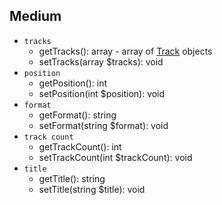 ## Medium

- `tracks`
    - getTracks(): array - array of [Track](Track.md) objects
    - setTracks(array $tracks): void
- `position`
    - getPosition(): int 
    - setPosition(int $position): void
- `format`
    - getFormat(): string
    - setFormat(string $format): void    
- `track count`
    - getTrackCount(): int
    - setTrackCount(int $trackCount): void    
- `title`
    - getTitle(): string 
    - setTitle(string $title): void    
